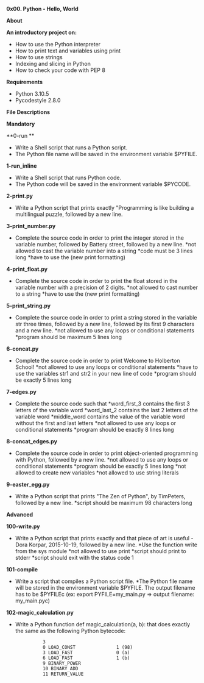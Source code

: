 **0x00. Python - Hello, World**

**About**

**An introductory project on:**

- How to use the Python interpreter
- How to print text and variables using print
- How to use strings
- Indexing and slicing in Python
- How to check your code with PEP 8

**Requirements**

- Python 3.10.5
- Pycodestyle 2.8.0

**File Descriptions**

**Mandatory**

**0-run **
- Write a Shell script that runs a Python script. 
- The Python file name will be saved in the environment variable $PYFILE.

**1-run_inline** 
- Write a Shell script that runs Python code. 
- The Python code will be saved in the environment variable $PYCODE.

**2-print.py** 
- Write a Python script that prints exactly "Programming is like building a multilingual puzzle, followed by a new line.

**3-print_number.py** 
- Complete the source code in order to print the integer stored in the variable number, followed by Battery street, followed by a new line.
*not allowed to cast the variable number into a string
*code must be 3 lines long
*have to use the (new print formatting)

**4-print_float.py** 
- Complete the source code in order to print the float stored in the variable number with a precision of 2 digits.
*not allowed to cast number to a string
*have to use the (new print formatting)

**5-print_string.py** 
- Complete the source code in order to print a string stored in the variable str three times, followed by a new line, followed by its first 9 characters and a new line.
*not allowed to use any loops or conditional statements
*program should be maximum 5 lines long

**6-concat.py** 
- Complete the source code in order to print Welcome to Holberton School!
*not allowed to use any loops or conditional statements
*have to use the variables str1 and str2 in your new line of code
*program should be exactly 5 lines long

**7-edges.py** 
- Complete the source code such that
*word_first_3 contains the first 3 letters of the variable word
*word_last_2 contains the last 2 letters of the variable word
*middle_word contains the value of the variable word without the first and last letters
*not allowed to use any loops or conditional statements
*program should be exactly 8 lines long

**8-concat_edges.py** 
- Complete the source code in order to print object-oriented programming with Python, followed by a new line.
*not allowed to use any loops or conditional statements
*program should be exactly 5 lines long
*not allowed to create new variables
*not allowed to use string literals

**9-easter_egg.py** 
- Write a Python script that prints "The Zen of Python", by TimPeters, followed by a new line.
*script should be maximum 98 characters long

**Advanced**

**100-write.py** 
- Write a Python script that prints exactly and that piece of art is useful - Dora Korpar, 2015-10-19, followed by a new line.
*Use the function write from the sys module
*not allowed to use print
*script should print to stderr
*script should exit with the status code 1

**101-compile** 
- Write a script that compiles a Python script file. 
*The Python file name will be stored in the environment variable $PYFILE. The output filename has to be $PYFILEc (ex: export PYFILE=my_main.py =>                        output filename: my_main.pyc)

**102-magic_calculation.py** 
- Write a Python function def magic_calculation(a, b): that does exactly the same as the following Python bytecode:


                3		
                0 LOAD_CONST               1 (98)
              	3 LOAD_FAST                0 (a)
              	6 LOAD_FAST                1 (b)
              	9 BINARY_POWER
             	10 BINARY_ADD
             	11 RETURN_VALUE
